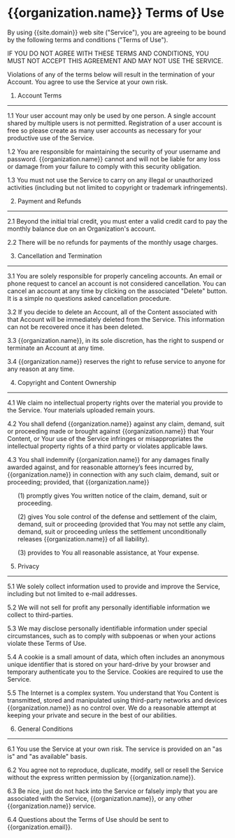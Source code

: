 {{organization.name}} Terms of Use
==================================

By using {{site.domain}} web site (&quot;Service&quot;), you are agreeing
to be bound by the following terms and conditions (&quot;Terms of Use&quot;).

IF YOU DO NOT AGREE WITH THESE TERMS AND CONDITIONS, YOU MUST NOT ACCEPT
THIS AGREEMENT AND MAY NOT USE THE SERVICE.

Violations of any of the terms below will result in the termination of
your Account. You agree to use the Service at your own risk.

1. Account Terms
----------------

1.1 Your user account may only be used by one person. A single account shared
    by multiple users is not permitted. Registration of a user account is
    free so please create as many user accounts as necessary for your
    productive use of the Service.

1.2 You are responsible for maintaining the security of your username
    and password. {{organization.name}} cannot and will not be liable
    for any loss or damage from your failure to comply with this security
    obligation.

1.3 You must not use the Service to carry on any illegal or unauthorized
    activities (including but not limited to copyright or trademark
    infringements).

2. Payment and Refunds
----------------------

2.1 Beyond the initial trial credit, you must enter a valid credit card
    to pay the monthly balance due on an Organization's account.

2.2 There will be no refunds for payments of the monthly usage charges.

3. Cancellation and Termination
-------------------------------

3.1 You are solely responsible for properly canceling accounts. An email
    or phone request to cancel an account is not considered cancellation.
    You can cancel an account at any time by clicking on the associated
    &quot;Delete&quot; button. It is a simple no questions asked cancellation
    procedure.

3.2 If you decide to delete an Account, all of the Content associated with
    that Account will be immediately deleted from the Service. This information
     can not be recovered once it has been deleted.

3.3 {{organization.name}}, in its sole discretion, has the right to suspend
    or terminate an Account at any time.

3.4 {{organization.name}} reserves the right to refuse service to anyone
    for any reason at any time.

4. Copyright and Content Ownership
----------------------------------

4.1 We claim no intellectual property rights over the material you provide
    to the Service. Your materials uploaded remain yours.

4.2 You shall defend {{organization.name}} against any claim, demand, suit or
    proceeding made or brought against {{organization.name}} that Your Content,
    or Your use of the Service infringes or misappropriates the intellectual
    property rights of a third party or violates applicable laws.

4.3 You shall indemnify {{organization.name}} for any damages finally awarded
    against, and for reasonable attorney’s fees incurred by,
    {{organization.name}} in connection with any such claim, demand, suit
    or proceeding; provided, that {{organization.name}}

<ul>
	(1) promptly gives You written notice of the claim, demand, suit
    or proceeding.
</ul>

<ul>
	(2) gives You sole control of the defense and settlement of the claim,
    demand, suit or proceeding (provided that You may not settle any claim,
    demand, suit or proceeding unless the settlement unconditionally
    releases {{organization.name}} of all liability).
</ul>

<ul>
	(3) provides to You all reasonable assistance, at Your expense.
</ul>

5. Privacy
----------

5.1 We solely collect information used to provide and improve the Service,
    including but not limited to e-mail addresses.

5.2 We will not sell for profit any personally identifiable information
    we collect to third-parties.

5.3 We may disclose personally identifiable information under special
    circumstances, such as to comply with subpoenas or when your
    actions violate these Terms of Use.

5.4 A cookie is a small amount of data, which often includes an anonymous
    unique identifier that is stored on your hard-drive by your browser
    and temporary authenticate you to the Service. Cookies are required
    to use the Service.

5.5 The Internet is a complex system. You understand that You Content
    is transmitted, stored and manipulated using third-party networks
    and devices {{organization.name}} as no control over. We do a reasonable
    attempt at keeping your private and secure in the best of our abilities.

6. General Conditions
---------------------

6.1 You use the Service at your own risk. The service is provided on
    an &quot;as is&quot; and &quot;as available&quot; basis.

6.2 You agree not to reproduce, duplicate, modify, sell or resell the Service
    without the express written permission by {{organization.name}}.

6.3 Be nice, just do not hack into the Service or falsely imply that you are
    associated with the Service, {{organization.name}}, or any other
    {{organization.name}} service.

6.4 Questions about the Terms of Use should be sent to {{organization.email}}.




